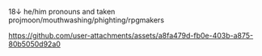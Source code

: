 18↓ he/him pronouns and taken
projmoon/mouthwashing/phighting/rpgmakers

https://github.com/user-attachments/assets/a8fa479d-fb0e-403b-a875-80b5050d92a0



